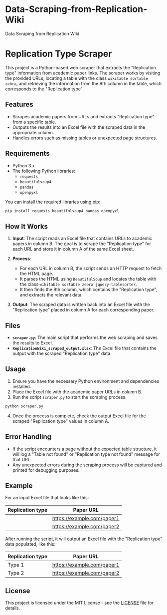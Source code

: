 # Data-Scraping-from-Replication-Wiki
Data Scraping from Replication Wiki
# Replication Type Scraper

This project is a Python-based web scraper that extracts the "Replication type" information from academic paper links. The scraper works by visiting the provided URLs, locating a table with the class `wikitable sortable zebra`, and retrieving the information from the 9th column in the table, which corresponds to the "Replication type".

## Features

- Scrapes academic papers from URLs and extracts "Replication type" from a specific table.
- Outputs the results into an Excel file with the scraped data in the appropriate column.
- Handles errors such as missing tables or unexpected page structures.

## Requirements

- Python 3.x
- The following Python libraries:
  - `requests`
  - `beautifulsoup4`
  - `pandas`
  - `openpyxl`

You can install the required libraries using pip:

```bash
pip install requests beautifulsoup4 pandas openpyxl
```

## How It Works

1. **Input**: The script reads an Excel file that contains URLs to academic papers in column B. The goal is to scrape the "Replication type" for each URL and store it in column A of the same Excel sheet.
  
2. **Process**:
   - For each URL in column B, the script sends an HTTP request to fetch the HTML page.
   - It parses the HTML using `BeautifulSoup` and locates the table with the class `wikitable sortable zebra jquery-tablesorter`.
   - It then finds the 9th column, which contains the "Replication type", and extracts the relevant data.

3. **Output**: The scraped data is written back into an Excel file with the "Replication type" placed in column A for each corresponding paper.

## Files

- **`scraper.py`**: The main script that performs the web scraping and saves the results to Excel.
- **`ReplicationWiki_scraped_output.xlsx`**: The Excel file that contains the output with the scraped "Replication type" data.

## Usage

1. Ensure you have the necessary Python environment and dependencies installed.
2. Place the Excel file with the academic paper URLs in column B.
3. Run the script `scraper.py` to start the scraping process.

```bash
python scraper.py
```

4. Once the process is complete, check the output Excel file for the scraped "Replication type" values in column A.

## Error Handling

- If the script encounters a page without the expected table structure, it will log a "Table not found" or "Replication type not found" message for that URL.
- Any unexpected errors during the scraping process will be captured and printed for debugging purposes.

## Example

For an input Excel file that looks like this:

| Replication type | Paper URL                                      |
|------------------|------------------------------------------------|
|                  | https://example.com/paper1                     |
|                  | https://example.com/paper2                     |

After running the script, it will output an Excel file with the "Replication type" data populated, like this:

| Replication type | Paper URL                                      |
|------------------|------------------------------------------------|
| Type 1           | https://example.com/paper1                     |
| Type 2           | https://example.com/paper2                     |

## License

This project is licensed under the MIT License - see the [LICENSE](LICENSE) file for details.
